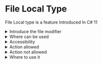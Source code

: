 # File Local Type

File Local type is a feature Introduced In C# 11
<details>
	<summary>Introduce the file modifier</summary>

``` c#
file class SqlDoc{
}
```
</details>

<details>
	<summary>Where can be used</summary>

### Only on a top level type
- class
- struct
- interface
- enum
- delegate
- record
- record struct
</details>

<details>
	<summary>Accessibility</summary>

- No accessibility modifier can be used with file on a type
- file is different different concept from accessibility ( can think of it as restriction of internal accessibility)
</details>

<details>
	<summary>Action allowed</summary>

- Can be used inside the same file [demo](./FileLocalTypesExample/SameFile.cs)
- Shadow the implementation of non-file-local type [demo](./FileLocalTypesExample/ShadowImplementation.cs)
- Can be attribute types of file-local and non-file-local types [demo](./FileLocalTypesExample/Attribute.cs)
- In terms of implementation and overrides have same behaviour of any other regular type [demo](./FileLocalTypesExample/ImplementationOverride.cs)

</details>

<details>
	<summary>Action not allowed</summary>

- File-local types are only visible inside the file where they are defined [demo](./FileLocalTypesExample/NotVisible.cs)
- If used for interfaces can't be implemented from non-file-local types [demo](./FileLocalTypesExample/NonFileLocalTypes.cs)
- If not used for interfaces can't extend non-file-local-types [demo](./FileLocalTypesExample/NonFileLocalTypes.cs)
- Can't be used in global using static [demo](./FileLocalTypesExample/GlobalUsingStatic.cs)
- Non-file-local types can't use file-local-type as signature [demo](./FileLocalTypesExample/SameFile.cs)

</details>

<details>
	<summary>Where to use it</summary>

- File-local types can contain implementation details that doesn't need to be shared from other part of the application [demo](./FileLocalTypesAsDto/Controllers/DbInstanceController.cs)
- Reduce the need for Source Generators to search for type names that wont collide

</details>
